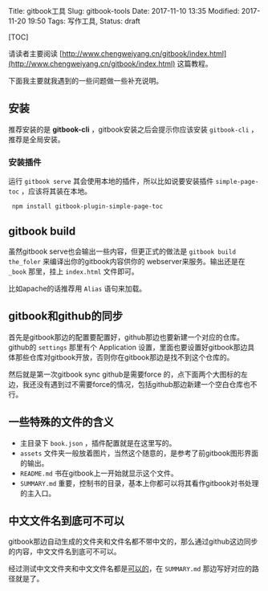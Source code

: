 Title: gitbook工具
Slug: gitbook-tools
Date: 2017-11-10 13:35
Modified: 2017-11-20 19:50
Tags: 写作工具,
Status: draft

[TOC]

请读者主要阅读 [http://www.chengweiyang.cn/gitbook/index.html](http://www.chengweiyang.cn/gitbook/index.html) 这篇教程。

下面我主要就我遇到的一些问题做一些补充说明。



## 安装

推荐安装的是 **gitbook-cli** ，gitbook安装之后会提示你应该安装 `gitbook-cli` ，推荐是全局安装。

### 安装插件

运行 `gitbook serve` 其会使用本地的插件，所以比如说要安装插件 `simple-page-toc` ，应该将其装在本地。

```
 npm install gitbook-plugin-simple-page-toc
```



## gitbook build

虽然gitbook serve也会输出一些内容，但更正式的做法是 `gitbook build the_foler` 来编译出你的gitbook内容供你的 webserver来服务。输出还是在 `_book` 那里，挂上 `index.html` 文件即可。

比如apache的话推荐用 `Alias` 语句来加载。

## gitbook和github的同步

首先是gitbook那边的配置要配置好，github那边也要新建一个对应的仓库。github的 `settings` 那里有个 Application 设置，里面也要设置好gitbook那边具体那些仓库对gitbook开放，否则你在gitbook那边是找不到这个仓库的。

然后就是第一次gitbook sync github是需要force 的，点下面两个大图标的左边，我还没有遇到过不需要force的情况，包括github那边新建一个空白仓库也不行。



## 一些特殊的文件的含义

-   主目录下 `book.json` ，插件配置就是在这里写的。
-   `assets` 文件夹一般放着图片，当然这个随意的，是参考了前gitbook图形界面的输出。
-   `README.md` 书在gitbook上一开始就显示这个文件。
-   `SUMMARY.md` 重要，控制书的目录，基本上你都可以将其看作gitbook对书处理的主入口。



## 中文文件名到底可不可以

gitbook那边自动生成的文件夹和文件名都不带中文的，那么通过github这边同步的内容，中文文件名到底可不可以。

经过测试中文文件夹和中文文件名都是<u>可以的</u>，在 `SUMMARY.md` 那边写好对应的路径就是了。

